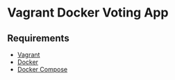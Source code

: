 # Vagrant Docker Voting App

## Requirements
- [Vagrant](https://www.vagrantup.com/)
- [Docker](https://www.docker.com/)
- [Docker Compose](https://docs.docker.com/compose/)
